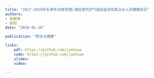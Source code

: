 ```yaml
---
title: "2017-2018年天津市18家宾馆/酒店室内空气指标监测及其从业人员健康状况"
authors:
- 张献伟
- 陈阳
date: "2020-01-10"

publication: "职业与健康"

links:
    pdf: https://github.com/jashiwe
    code: https://github.com/jashiwe
    slides: 
    video: 

---
```


